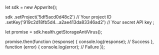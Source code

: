 let sdk = new Appwrite();

sdk
    .setProject('5df5acd0d48c2') // Your project ID
    .setKey('919c2d18fb5d4...a2ae413da83346ad2') // Your secret API key
;

let promise = sdk.health.getStorageAntiVirus();

promise.then(function (response) {
    console.log(response); // Success
}, function (error) {
    console.log(error); // Failure
});